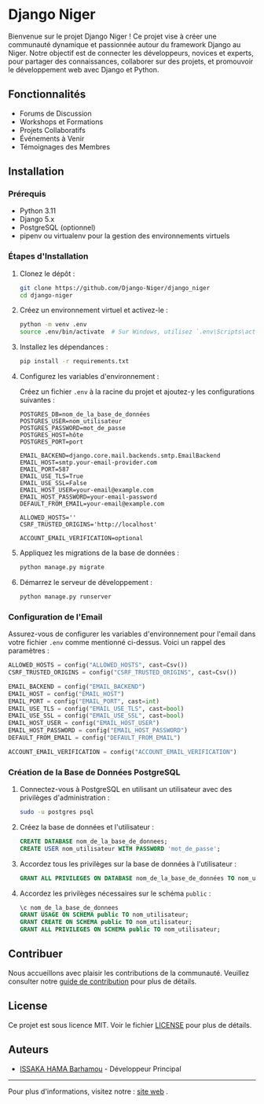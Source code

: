 # Django Niger

Bienvenue sur le projet Django Niger ! Ce projet vise à créer une communauté dynamique et passionnée autour du framework Django au Niger. Notre objectif est de connecter les développeurs, novices et experts, pour partager des connaissances, collaborer sur des projets, et promouvoir le développement web avec Django et Python.

## Fonctionnalités

- Forums de Discussion
- Workshops et Formations
- Projets Collaboratifs
- Événements à Venir
- Témoignages des Membres

## Installation

### Prérequis

- Python 3.11
- Django 5.x
- PostgreSQL (optionnel)
- pipenv ou virtualenv pour la gestion des environnements virtuels

### Étapes d'Installation

1. Clonez le dépôt :

    ```sh
    git clone https://github.com/Django-Niger/django_niger
    cd django-niger
    ```

2. Créez un environnement virtuel et activez-le :

    ```sh
    python -m venv .env
    source .env/bin/activate  # Sur Windows, utilisez `.env\Scripts\activate`
    ```

3. Installez les dépendances :

    ```sh
    pip install -r requirements.txt
    ```

4. Configurez les variables d'environnement :

    Créez un fichier `.env` à la racine du projet et ajoutez-y les configurations suivantes :

    ```env
    POSTGRES_DB=nom_de_la_base_de_données
    POSTGRES_USER=nom_utilisateur
    POSTGRES_PASSWORD=mot_de_passe
    POSTGRES_HOST=hôte
    POSTGRES_PORT=port

    EMAIL_BACKEND=django.core.mail.backends.smtp.EmailBackend
    EMAIL_HOST=smtp.your-email-provider.com
    EMAIL_PORT=587
    EMAIL_USE_TLS=True
    EMAIL_USE_SSL=False
    EMAIL_HOST_USER=your-email@example.com
    EMAIL_HOST_PASSWORD=your-email-password
    DEFAULT_FROM_EMAIL=your-email@example.com
    
    ALLOWED_HOSTS=''
    CSRF_TRUSTED_ORIGINS='http://localhost'

    ACCOUNT_EMAIL_VERIFICATION=optional
    ```

5. Appliquez les migrations de la base de données :

    ```sh
    python manage.py migrate
    ```

6. Démarrez le serveur de développement :

    ```sh
    python manage.py runserver
    ```

### Configuration de l'Email

Assurez-vous de configurer les variables d'environnement pour l'email dans votre fichier `.env` comme mentionné ci-dessus. Voici un rappel des paramètres :

```python
ALLOWED_HOSTS = config("ALLOWED_HOSTS", cast=Csv())
CSRF_TRUSTED_ORIGINS = config("CSRF_TRUSTED_ORIGINS", cast=Csv())

EMAIL_BACKEND = config("EMAIL_BACKEND")
EMAIL_HOST = config("EMAIL_HOST")
EMAIL_PORT = config("EMAIL_PORT", cast=int)
EMAIL_USE_TLS = config("EMAIL_USE_TLS", cast=bool)
EMAIL_USE_SSL = config("EMAIL_USE_SSL", cast=bool)
EMAIL_HOST_USER = config("EMAIL_HOST_USER")
EMAIL_HOST_PASSWORD = config("EMAIL_HOST_PASSWORD")
DEFAULT_FROM_EMAIL = config("DEFAULT_FROM_EMAIL")

ACCOUNT_EMAIL_VERIFICATION = config("ACCOUNT_EMAIL_VERIFICATION")
```

### Création de la Base de Données PostgreSQL

1. Connectez-vous à PostgreSQL en utilisant un utilisateur avec des privilèges d'administration :

    ```sh
    sudo -u postgres psql
    ```

2. Créez la base de données et l'utilisateur :

    ```sql
    CREATE DATABASE nom_de_la_base_de_donnees;
    CREATE USER nom_utilisateur WITH PASSWORD 'mot_de_passe';
    ```

3. Accordez tous les privilèges sur la base de données à l'utilisateur :

    ```sql
    GRANT ALL PRIVILEGES ON DATABASE nom_de_la_base_de_données TO nom_utilisateur;
    ```

4. Accordez les privilèges nécessaires sur le schéma `public` :

    ```sql
    \c nom_de_la_base_de_donnees
    GRANT USAGE ON SCHEMA public TO nom_utilisateur;
    GRANT CREATE ON SCHEMA public TO nom_utilisateur;
    GRANT ALL PRIVILEGES ON SCHEMA public TO nom_utilisateur;
    ```

## Contribuer

Nous accueillons avec plaisir les contributions de la communauté. Veuillez consulter notre [guide de contribution](CONTRIBUTING.md) pour plus de détails.

## License

Ce projet est sous licence MIT. Voir le fichier [LICENSE](LICENSE) pour plus de détails.

## Auteurs

- [ISSAKA HAMA Barhamou](https://github.com/HamaBarhamou) - Développeur Principal

---

Pour plus d'informations, visitez notre : [site web](https://django.pythonniger.org/) .

